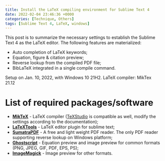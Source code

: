 ```yaml
---
title: Install the LaTeX compiling environment for Sublime Text 4
date: 2022-02-04 23:46:36 +0000
categories: [Technique, Others]
tags: [Sublime Text 4, LaTeX, windows]
---
```


This post is to summarize the necessary settings to establish the Sublime Text 4 as the LaTeX editor. The following features are materialized: 

- Auto completion of LaTeX keywords;  
- Equation, figure & citation preview;  
- Reverse lookup from the compiled PDF file;  
- BibLaTeX integrated in a single compile command.  

Setup on Jan. 10, 2022, with Windows 10 21H2. LaTeX compiler: MikTex 21.12

# List of required packages/software

- [**MikTeX**](https://miktex.org/download) - LaTeX compiler ([TeXStudio](http://texstudio.sourceforge.net/) is compatible as well, modify the settings according to the documentation);  
- [**LaTeXTools**](https://latextools.readthedocs.io/en/latest/) - LaTeX editor plugin for sublime text; 
- [**SumatraPDF**](https://www.sumatrapdfreader.org/free-pdf-reader) - A free and light weight PDF reader. The only PDF reader supporting reverse lookup on Windows platform;  
- [**Ghostscript**](https://www.ghostscript.com/) - Equation preview and image preview for common formats (PNG, JPEG, GIF, PDF, EPS, PS);  
- [**ImageMagick**](https://imagemagick.org/index.php) - Image preview for other formats.  


